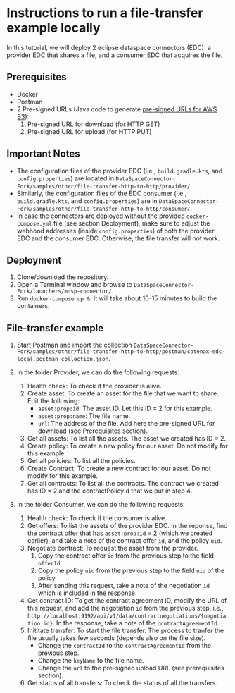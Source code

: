 # Instructions to run a file-transfer example locally

In this tutorial, we will deploy 2 eclipse dataspace connectors (EDC): a provider EDC that shares a file, and a consumer EDC that acquires the file. 

## Prerequisites

- Docker
- Postman
- 2 Pre-signed URLs (Java code to generate [pre-signed URLs for AWS S3](https://code.siemens.com/-/snippets/2984)):
    1. Pre-signed URL for download (for HTTP GET)
    1. Pre-signed URL for upload (for HTTP PUT)

## Important Notes

- The configuration files of the provider EDC (i.e., `build.gradle.kts`, and `config.properties`) are located in `DataSpaceConnector-Fork/samples/other/file-transfer-http-to-http/provider/`.
- Similarly, the configuration files of the EDC consumer (i.e., `build.gradle.kts`, and `config.properties`) are in `DataSpaceConnector-Fork/samples/other/file-transfer-http-to-http/consumer/`.
- In case the connectors are deployed without the provided `docker-compose.yml` file (see section Deployment), make sure to adjust the webhood addresses (inside `config.properties`) of both the provider EDC and the consumer EDC. Otherwise, the file transfer will not work.

## Deployment

1. Clone/download the repository.
1. Open a Terminal window and browse to `DataSpaceConnector-Fork/launchers/mdsp-connector/`
1. Run `docker-compose up &`. It will take about 10-15 minutes to build the containers.

## File-transfer example

1. Start Postman and import the collection `DataSpaceConnector-Fork/samples/other/file-transfer-http-to-http/postman/catenax-edc-local.postman_collection.json`.
1. In the folder Provider, we can do the following requests:

    1. Health check: To check if the provider is alive.
    1. Create asset: To create an asset for the file that we want to share. Edit the following:
        - `asset:prop:id`: The asset ID. Let this ID = 2 for this example.
        - `asset:prop:name`: The file name.
        - `url`: The address of the file. Add here the pre-signed URL for download (see Prerequisites section).
    1. Get all assets: To list all the assets. The asset we created has ID = 2.
    1. Create policy: To create a new policy for our asset. Do not modify for this example.
    1. Get all policies: To list all the policies.
    1. Create Contract: To create a new contract for our asset. Do not modify for this example.
    1. Get all contracts: To list all the contracts. The contract we created has ID = 2 and the contractPolicyId that we put in step 4.

1. In the folder Consumer, we can do the following requests:

    1. Health check: To check if the consumer is alive.
    1. Get offers: To list the assets of the provider EDC. In the reponse, find the contract offer that has `asset:prop:id` = 2 (which we created earlier), and take a note of the contract offer `id`, and the policy `uid`.
    1. Negotiate contract: To request the asset from the provider.
        1. Copy the contract offer `id` from the previous step to the field `offerId`.
        1. Copy the policy `uid` from the previous step to the field `uid` of the policy.
        1. After sending this request, take a note of the negotiation `id` which is included in the response.
    1. Get contract ID: To get the contract agreement ID, modify the URL of this request, and add the negotiation `id` from the previous step, i.e., `http://localhost:9192/api/v1/data/contractnegotiations/{negotiation id}`. In the response, take a note of the `contractAgreementId`.
    1. Inititate transfer: To start the file transfer. The process to tranfer the file usually takes few seconds (depends also on the file size).
        - Change the `contractId` to the `contractAgreementId` from the previous step.
        - Change the `keyName` to the file name.
        - Change the `url` to the pre-signed upload URL (see prerequisites section).
    1. Get status of all transfers: To check the status of all the transfers. 





